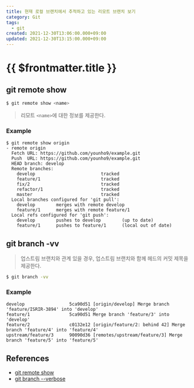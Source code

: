 ```yaml
---
title: 현재 로컬 브랜치에서 추적하고 있는 리모트 브랜치 보기
category: Git
tags:
  - git
created: 2021-12-30T13:06:00.000+09:00
updated: 2021-12-30T13:15:00.000+09:00
---
```


# {{ $frontmatter.title }}

## git remote show

```sh
$ git remote show <name>
```

> 리모트 `<name>`에 대한 정보를 제공한다.

### Example

```
$ git remote show origin
- remote origin
  Fetch URL: https://github.com/younho9/example.git
  Push  URL: https://github.com/younho9/example.git
  HEAD branch: develop
  Remote branches:
    develop                         tracked
    feature/1                       tracked
    fix/2                           tracked
    refactor/1                      tracked
    master                          tracked
  Local branches configured for 'git pull':
    develop        merges with remote develop
    feature/1      merges with remote feature/1
  Local refs configured for 'git push':
    develop        pushes to develop        (up to date)
    feature/1      pushes to feature/1      (local out of date)
```

## git branch -vv

> 업스트림 브랜치와 관계 있을 경우, 업스트림 브랜치와 함께 헤드의 커밋 제목을 제공한다.

```sh
$ git branch -vv
```

### Example

```
develop                 5ca90d51 [origin/develop] Merge branch 'feature/ISRIR-3894' into 'develop'
feature/1               5ca90d51 Merge branch 'feature/3' into 'develop'
feature/2               c0132e12 [origin/feature/2: behind 42] Merge branch 'feature/4' into 'feature/4'
upstream/feature/3      90090d36 [remotes/upstream/feature/3] Merge branch 'feature/5' into 'feature/5'
```

## References

- [git remote show](https://git-scm.com/docs/git-remote#Documentation/git-remote.txt-emshowem)
- [git branch --verbose](https://git-scm.com/docs/git-branch#Documentation/git-branch.txt---verbose)
